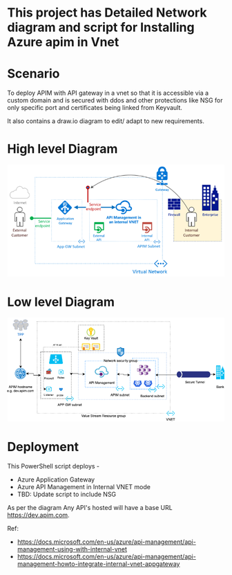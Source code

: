 # This project has Detailed Network diagram and script for Installing Azure apim in Vnet

# Scenario
To deploy APIM with API gateway in a vnet so that it is accessible via a custom domain and is secured with ddos and other protections like NSG for only specific port and certificates being linked from Keyvault.

It also contains a draw.io diagram to edit/ adapt to new requirements.



# High level Diagram
![High level diagram](https://github.com/apurvc/AzureAPIMAppGW/blob/master/secured%20apim%20management.png)

# Low level Diagram
![Low level diagram](https://github.com/apurvc/AzureAPIMAppGW/blob/master/Untitled%20Diagram.png)

# Deployment
This PowerShell script deploys - 

- Azure Application Gateway
- Azure API Management in Internal VNET mode
- TBD: Update script to include NSG 

As per the diagram Any API's hosted will have a base URL https://dev.apim.com.

Ref:
- https://docs.microsoft.com/en-us/azure/api-management/api-management-using-with-internal-vnet
- https://docs.microsoft.com/en-us/azure/api-management/api-management-howto-integrate-internal-vnet-appgateway
